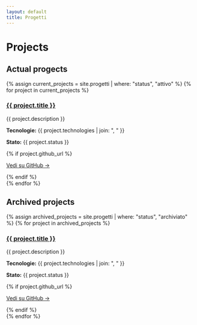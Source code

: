 ```yaml
---
layout: default
title: Progetti
---
```


# Projects

## Actual progects

{% assign current_projects = site.progetti | where: "status", "attivo" %}
{% for project in current_projects %}
<div class="project-item current">
  <h3><a href="{{ project.url }}">{{ project.title }}</a></h3>
  <p>{{ project.description }}</p>
  <p><strong>Tecnologie:</strong> {{ project.technologies | join: ", " }}</p>
  <p><strong>Stato:</strong> <span class="status-active">{{ project.status }}</span></p>
  {% if project.github_url %}
  <p><a href="{{ project.github_url }}" target="_blank">Vedi su GitHub →</a></p>
  {% endif %}
</div>
{% endfor %}

## Archived projects

{% assign archived_projects = site.progetti | where: "status", "archiviato" %}
{% for project in archived_projects %}
<div class="project-item archived">
  <h3><a href="{{ project.url }}">{{ project.title }}</a></h3>
  <p>{{ project.description }}</p>
  <p><strong>Tecnologie:</strong> {{ project.technologies | join: ", " }}</p>
  <p><strong>Stato:</strong> <span class="status-archived">{{ project.status }}</span></p>
  {% if project.github_url %}
  <p><a href="{{ project.github_url }}" target="_blank">Vedi su GitHub →</a></p>
  {% endif %}
</div>
{% endfor %}